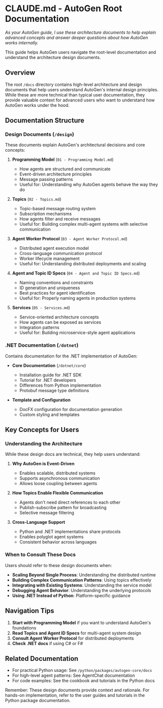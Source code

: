 # CLAUDE.md - AutoGen Root Documentation

*As your AutoGen guide, I use these architecture documents to help explain advanced concepts and answer deeper questions about how AutoGen works internally.*

This guide helps AutoGen users navigate the root-level documentation and understand the architecture design documents.

## Overview

The root `/docs` directory contains high-level architecture and design documents that help users understand AutoGen's internal design principles. While these are more technical than typical user documentation, they provide valuable context for advanced users who want to understand how AutoGen works under the hood.

## Documentation Structure

### Design Documents (`/design`)

These documents explain AutoGen's architectural decisions and core concepts:

1. **Programming Model** (`01 - Programming Model.md`)
   - How agents are structured and communicate
   - Event-driven architecture principles
   - Message passing patterns
   - Useful for: Understanding why AutoGen agents behave the way they do

2. **Topics** (`02 - Topics.md`)
   - Topic-based message routing system
   - Subscription mechanisms
   - How agents filter and receive messages
   - Useful for: Building complex multi-agent systems with selective communication

3. **Agent Worker Protocol** (`03 - Agent Worker Protocol.md`)
   - Distributed agent execution model
   - Cross-language communication protocol
   - Worker lifecycle management
   - Useful for: Understanding distributed deployments and scaling

4. **Agent and Topic ID Specs** (`04 - Agent and Topic ID Specs.md`)
   - Naming conventions and constraints
   - ID generation and uniqueness
   - Best practices for agent identification
   - Useful for: Properly naming agents in production systems

5. **Services** (`05 - Services.md`)
   - Service-oriented architecture concepts
   - How agents can be exposed as services
   - Integration patterns
   - Useful for: Building microservice-style agent applications

### .NET Documentation (`/dotnet`)

Contains documentation for the .NET implementation of AutoGen:

- **Core Documentation** (`/dotnet/core`)
  - Installation guide for .NET SDK
  - Tutorial for .NET developers
  - Differences from Python implementation
  - Protobuf message type definitions

- **Template and Configuration**
  - DocFX configuration for documentation generation
  - Custom styling and templates

## Key Concepts for Users

### Understanding the Architecture

While these design docs are technical, they help users understand:

1. **Why AutoGen is Event-Driven**
   - Enables scalable, distributed systems
   - Supports asynchronous communication
   - Allows loose coupling between agents

2. **How Topics Enable Flexible Communication**
   - Agents don't need direct references to each other
   - Publish-subscribe pattern for broadcasting
   - Selective message filtering

3. **Cross-Language Support**
   - Python and .NET implementations share protocols
   - Enables polyglot agent systems
   - Consistent behavior across languages

### When to Consult These Docs

Users should refer to these design documents when:

- **Scaling Beyond Single Process**: Understanding the distributed runtime
- **Building Complex Communication Patterns**: Using topics effectively
- **Integrating with Existing Systems**: Understanding the service model
- **Debugging Agent Behavior**: Understanding the underlying protocols
- **Using .NET Instead of Python**: Platform-specific guidance

## Navigation Tips

1. **Start with Programming Model** if you want to understand AutoGen's foundations
2. **Read Topics and Agent ID Specs** for multi-agent system design
3. **Consult Agent Worker Protocol** for distributed deployments
4. **Check .NET docs** if using C# or F#

## Related Documentation

- For practical Python usage: See `/python/packages/autogen-core/docs`
- For high-level agent patterns: See AgentChat documentation
- For code examples: See the cookbook and tutorials in the Python docs

Remember: These design documents provide context and rationale. For hands-on implementation, refer to the user guides and tutorials in the Python package documentation.